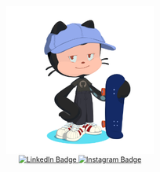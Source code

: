 <div id="header" align="center">
  <img src="octocat.png" width="300"/>
  <div id="badges">
  <a href="https://www.linkedin.com/in/vinicius-motta-da-costa-261558242">
    <img src="https://img.shields.io/badge/LinkedIn-blue?style=for-the-badge&logo=linkedin&logoColor=white" alt="LinkedIn Badge"/>
  </a>
  <a href="https://www.instagram.com/mottinhalol">
    <img src="https://img.shields.io/badge/Instagram-blue?style=for-the-badge&logo=instagram&logoColor=white" alt="Instagram Badge"/>
  </a>
</div>
</div>
